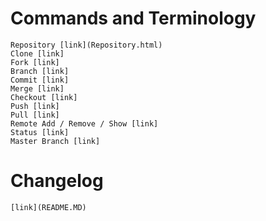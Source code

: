 # Commands and Terminology
    Repository [link](Repository.html)
    Clone [link]
    Fork [link]
    Branch [link]
    Commit [link]
    Merge [link]
    Checkout [link]
    Push [link]
    Pull [link]
    Remote Add / Remove / Show [link]
    Status [link]
    Master Branch [link]
    
# Changelog
    [link](README.MD)